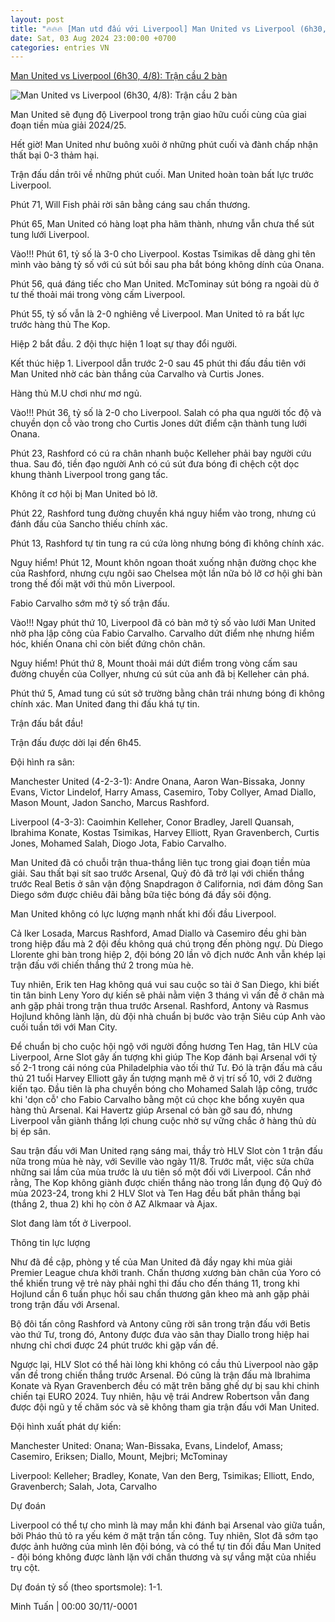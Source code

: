 ```yaml
---
layout: post
title: "🔥🔥🔥 [Man utd đấu với Liverpool] Man United vs Liverpool (6h30, 4/8): Trận cầu 2 bàn"
date: Sat, 03 Aug 2024 23:00:00 +0700
categories: entries VN
---
```

[Man United vs Liverpool (6h30, 4/8): Trận cầu 2 bàn](https://www.tinthethao.com.vn/man-united-vs-liverpool-6h30-48-tran-cau-2-ban-d772845.html)

![Man United vs Liverpool (6h30, 4/8): Trận cầu 2 bàn](https://media.tinthethao.com.vn/resize/534x280/files/bongda/2024/08/03/man-united-vs-liverpool-6h30-48-tran-cau-2-ban-1722671776342jpg.jpg)

Man United sẽ đụng độ Liverpool trong trận giao hữu cuối cùng của giai đoạn tiền mùa giải 2024/25.

Hết giờ! Man United như buông xuôi ở những phút cuối và đành chấp nhận thất bại 0-3 thảm hại.

Trận đấu dần trôi về những phút cuối. Man United hoàn toàn bất lực trước Liverpool.

Phút 71, Will Fish phải rời sân bằng cáng sau chấn thương.

Phút 65, Man United có hàng loạt pha hãm thành, nhưng vẫn chưa thể sút tung lưới Liverpool.

Vào!!! Phút 61, tỷ số là 3-0 cho Liverpool. Kostas Tsimikas dễ dàng ghi tên mình vào bảng tỷ số với cú sút bồi sau pha bắt bóng không dính của Onana.

Phút 56, quá đáng tiếc cho Man United. McTominay sút bóng ra ngoài dù ở tư thế thoải mái trong vòng cấm Liverpool.

Phút 55, tỷ số vẫn là 2-0 nghiêng về Liverpool. Man United tỏ ra bất lực trước hàng thủ The Kop.

Hiệp 2 bắt đầu. 2 đội thực hiện 1 loạt sự thay đổi người.

Kết thúc hiệp 1. Liverpool dẫn trước 2-0 sau 45 phút thi đấu đầu tiên với Man United nhờ các bàn thắng của Carvalho và Curtis Jones.

Hàng thủ M.U chơi như mơ ngủ.

Vào!!! Phút 36, tỷ số là 2-0 cho Liverpool. Salah có pha qua người tốc độ và chuyền dọn cỗ vào trong cho Curtis Jones dứt điểm cận thành tung lưới Onana.

Phút 23, Rashford có cú ra chân nhanh buộc Kelleher phải bay người cứu thua. Sau đó, tiền đạo người Anh có cú sút đưa bóng đi chệch cột dọc khung thành Liverpool trong gang tấc.

Không ít cơ hội bị Man United bỏ lỡ.

Phút 22, Rashford tung đường chuyền khá nguy hiểm vào trong, nhưng cú đánh đầu của Sancho thiếu chính xác.

Phút 13, Rashford tự tin tung ra cú cứa lòng nhưng bóng đi không chính xác.

Nguy hiểm! Phút 12, Mount khôn ngoan thoát xuống nhận đường chọc khe của Rashford, nhưng cựu ngôi sao Chelsea một lần nữa bỏ lỡ cơ hội ghi bàn trong thế đối mặt với thủ môn Liverpool.

Fabio Carvalho sớm mở tỷ số trận đấu.

Vào!!! Ngay phút thứ 10, Liverpool đã có bàn mở tỷ số vào lưới Man United nhờ pha lập công của Fabio Carvalho. Carvalho dứt điểm nhẹ nhưng hiểm hóc, khiến Onana chỉ còn biết đứng chôn chân.

Nguy hiểm! Phút thứ 8, Mount thoải mái dứt điểm trong vòng cấm sau đường chuyền của Collyer, nhưng cú sút của anh đã bị Kelleher cản phá.

Phút thứ 5, Amad tung cú sút sở trường bằng chân trái nhưng bóng đi không chính xác. Man United đang thi đấu khá tự tin.

Trận đấu bắt đầu!

Trận đấu được dời lại đến 6h45.

Đội hình ra sân:

Manchester United (4-2-3-1): Andre Onana, Aaron Wan-Bissaka, Jonny Evans, Victor Lindelof, Harry Amass, Casemiro, Toby Collyer, Amad Diallo, Mason Mount, Jadon Sancho, Marcus Rashford.

Liverpool (4-3-3): Caoimhin Kelleher, Conor Bradley, Jarell Quansah, Ibrahima Konate, Kostas Tsimikas, Harvey Elliott, Ryan Gravenberch, Curtis Jones, Mohamed Salah, Diogo Jota, Fabio Carvalho.

Man United đã có chuỗi trận thua-thắng liên tục trong giai đoạn tiền mùa giải. Sau thất bại sít sao trước Arsenal, Quỷ đỏ đã trở lại với chiến thắng trước Real Betis ở sân vận động Snapdragon ở California, nơi đám đông San Diego sớm được chiêu đãi bằng bữa tiệc bóng đá đầy sôi động.

Man United không có lực lượng mạnh nhất khi đối đầu Liverpool.

Cả Iker Losada, Marcus Rashford, Amad Diallo và Casemiro đều ghi bàn trong hiệp đấu mà 2 đội đều không quá chú trọng đến phòng ngự. Dù Diego Llorente ghi bàn trong hiệp 2, đội bóng 20 lần vô địch nước Anh vẫn khép lại trận đấu với chiến thắng thứ 2 trong mùa hè.

Tuy nhiên, Erik ten Hag không quá vui sau cuộc so tài ở San Diego, khi biết tin tân binh Leny Yoro dự kiến ​​sẽ phải nằm viện 3 tháng vì vấn đề ở chân mà anh gặp phải trong trận thua trước Arsenal. Rashford, Antony và Rasmus Hojlund không lành lặn, dù đội nhà chuẩn bị bước vào trận Siêu cúp Anh vào cuối tuần tới với Man City.

Để chuẩn bị cho cuộc hội ngộ với người đồng hương Ten Hag, tân HLV của Liverpool, Arne Slot gây ấn tượng khi giúp The Kop đánh bại Arsenal với tỷ số 2-1 trong cái nóng của Philadelphia vào tối thứ Tư. Đó là trận đấu mà cầu thủ 21 tuổi Harvey Elliott gây ấn tượng mạnh mẽ ở vị trí số 10, với 2 đường kiến tạo. Đầu tiên là pha chuyền bóng cho Mohamed Salah lập công, trước khi 'dọn cỗ' cho Fabio Carvalho bằng một cú chọc khe bổng xuyên qua hàng thủ Arsenal. Kai Havertz giúp Arsenal có bàn gỡ sau đó, nhưng Liverpool vẫn giành thắng lợi chung cuộc nhờ sự vững chắc ở hàng thủ dù bị ép sân.

Sau trận đấu với Man United rạng sáng mai, thầy trò HLV Slot còn 1 trận đấu nữa trong mùa hè này, với Seville vào ngày 11/8. Trước mắt, việc sửa chữa những sai lầm của mùa trước là ưu tiên số một đối với Liverpool. Cần nhớ rằng, The Kop không giành được chiến thắng nào trong lần đụng độ Quỷ đỏ mùa 2023-24, trong khi 2 HLV Slot và Ten Hag đều bất phân thắng bại (thắng 2, thua 2) khi họ còn ở AZ Alkmaar và Ajax.

Slot đang làm tốt ở Liverpool.

Thông tin lực lượng

Như đã đề cập, phòng y tế của Man United đã đầy ngay khi mùa giải Premier League chưa khởi tranh. Chấn thương xương bàn chân của Yoro có thể khiến trung vệ trẻ này phải nghỉ thi đấu cho đến tháng 11, trong khi Hojlund cần 6 tuần phục hồi sau chấn thương gân kheo mà anh gặp phải trong trận đấu với Arsenal.

Bộ đôi tấn công Rashford và Antony cũng rời sân trong trận đấu với Betis vào thứ Tư, trong đó, Antony được đưa vào sân thay Diallo trong hiệp hai nhưng chỉ chơi được 24 phút trước khi gặp vấn đề.

Ngược lại, HLV Slot có thể hài lòng khi không có cầu thủ Liverpool nào gặp vấn đề trong chiến thắng trước Arsenal. Đó cũng là trận đấu mà Ibrahima Konate và Ryan Gravenberch đều có mặt trên băng ghế dự bị sau khi chinh chiến tại EURO 2024. Tuy nhiên, hậu vệ trái Andrew Robertson vẫn đang được đội ngũ y tế chăm sóc và sẽ không tham gia trận đấu với Man United.

Đội hình xuất phát dự kiến:

Manchester United: Onana; Wan-Bissaka, Evans, Lindelof, Amass; Casemiro, Eriksen; Diallo, Mount, Mejbri; McTominay

Liverpool: Kelleher; Bradley, Konate, Van den Berg, Tsimikas; Elliott, Endo, Gravenberch; Salah, Jota, Carvalho

Dự đoán

Liverpool có thể tự cho mình là may mắn khi đánh bại Arsenal vào giữa tuần, bởi Pháo thủ tỏ ra yếu kém ở mặt trận tấn công. Tuy nhiên, Slot đã sớm tạo được ảnh hưởng của mình lên đội bóng, và có thể tự tin đối đầu Man United - đội bóng không được lành lặn với chấn thương và sự vắng mặt của nhiều trụ cột.

Dự đoán tỷ số (theo sportsmole): 1-1.

Minh Tuấn | 00:00 30/11/-0001

